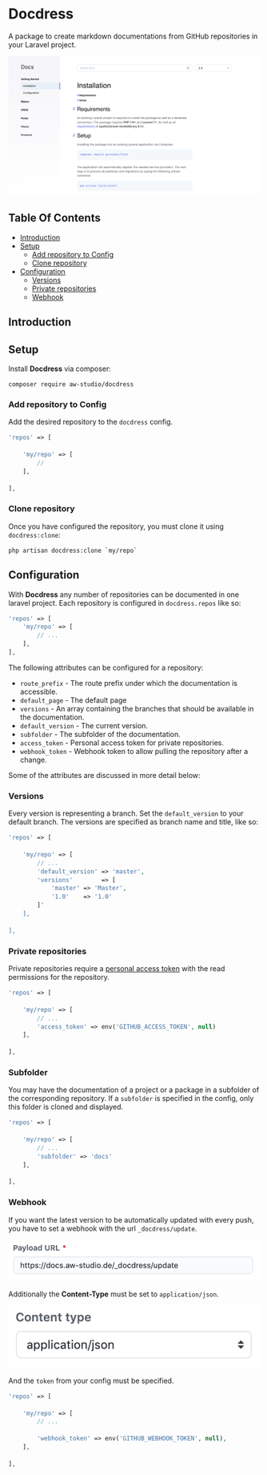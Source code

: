 # Docdress

A package to create markdown documentations from GitHub repositories in your
Laravel project.

![Docdress](screen.png 'Docdress')

## Table Of Contents

-   [Introduction](#introduction)
-   [Setup](#setup)
    -   [Add repository to Config](#add-repository-to-config)
    -   [Clone repository](#clone-repository)
-   [Configuration](#configuration)
    -   [Versions](#versions)
    -   [Private repositories](#private-repositories)
    -   [Webhook](#webhook)

<a name="introduction"></a>

## Introduction

<a name="setup"></a>

## Setup

Install **Docdress** via composer:

```shell
composer require aw-studio/docdress
```

<a name="add-repository-to-config"></a>

### Add repository to Config

Add the desired repository to the `docdress` config.

```php
'repos' => [

    'my/repo' => [
        //
    ],

],
```

<a name="clone-repository"></a>

### Clone repository

Once you have configured the repository, you must clone it using
`docdress:clone`:

```shell
php artisan docdress:clone `my/repo`
```

<a name="configuration"></a>

## Configuration

With **Docdress** any number of repositories can be documented in one laravel
project. Each repository is configured in `docdress.repos` like so:

```php
'repos' => [
    'my/repo' => [
        // ...
    ],
],
```

The following attributes can be configured for a repository:

-   `route_prefix` - The route prefix under which the documentation is
    accessible.
-   `default_page` - The default page
-   `versions` - An array containing the branches that should be available in
    the documentation.
-   `default_version` - The current version.
-   `subfolder` - The subfolder of the documentation.
-   `access_token` - Personal access token for private repositories.
-   `webhook_token` - Webhook token to allow pulling the repository after a
    change.

Some of the attributes are discussed in more detail below:

<a name="versions"></a>

### Versions

Every version is representing a branch. Set the `default_version` to your
default branch. The versions are specified as branch name and title, like so:

```php
'repos' => [

    'my/repo' => [
        // ...
        'default_version' => 'master',
        'versions'        => [
            'master' => 'Master',
            '1.0'    => '1.0'
        ]'
    ],

],
```

<a name="private-repositories"></a>

### Private repositories

Private repositories require a
[personal access token](https://github.com/settings/tokens) with the read
permissions for the repository.

```php
'repos' => [

    'my/repo' => [
        // ...
        'access_token' => env('GITHUB_ACCESS_TOKEN', null)
    ],

],
```

<a name="subfolder"></a>

### Subfolder

You may have the documentation of a project or a package in a subfolder of the
corresponding repository. If a `subfolder` is specified in the config, only this
folder is cloned and displayed.

```php
'repos' => [

    'my/repo' => [
        // ...
        'subfolder' => 'docs'
    ],

],
```

<a name="webhook"></a>

### Webhook

If you want the latest version to be automatically updated with every push, you
have to set a webhook with the url `_docdress/update`.

![webhook-url](webhook-url.png 'Webhook Url')

Additionally the **Content-Type** must be set to `application/json`.

![webhook-content-type](webhook-content-type.png 'Webhook Content Type')

And the `token` from your config must be specified.

```php
'repos' => [

    'my/repo' => [
        // ...

        'webhook_token' => env('GITHUB_WEBHOOK_TOKEN', null),
    ],

],
```
